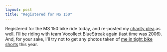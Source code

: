 ```yaml
---
layout: post
title: "Registered for MS 150"
---
```




<p>Registered for the MS 150 bike ride today, and re-posted my 
<a href="http://www.cwinters.com/ms150/">charity plea</a> as well.
I'll be riding with team Vocollect BlueStreak again (last time
was 2006). And, for your sake, I'll try not to get any photos
taken of 
<a href="http://www.flickr.com/photos/cwinters/167077623/">me in tight bike shorts</a> 
this year.</p>



